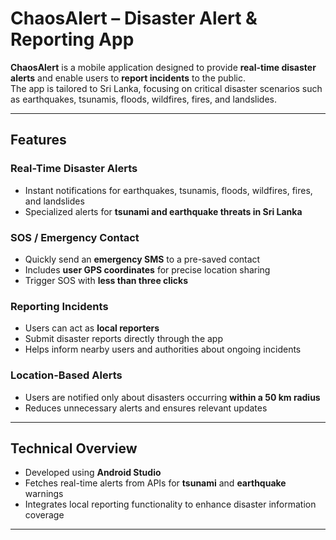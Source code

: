 # ChaosAlert – Disaster Alert & Reporting App

**ChaosAlert** is a mobile application designed to provide **real-time disaster alerts** and enable users to **report incidents** to the public.  
The app is tailored to Sri Lanka, focusing on critical disaster scenarios such as earthquakes, tsunamis, floods, wildfires, fires, and landslides.

---

## Features

### Real-Time Disaster Alerts
- Instant notifications for earthquakes, tsunamis, floods, wildfires, fires, and landslides  
- Specialized alerts for **tsunami and earthquake threats in Sri Lanka**

### SOS / Emergency Contact
- Quickly send an **emergency SMS** to a pre-saved contact  
- Includes **user GPS coordinates** for precise location sharing  
- Trigger SOS with **less than three clicks**

### Reporting Incidents
- Users can act as **local reporters**  
- Submit disaster reports directly through the app  
- Helps inform nearby users and authorities about ongoing incidents  

### Location-Based Alerts
- Users are notified only about disasters occurring **within a 50 km radius**  
- Reduces unnecessary alerts and ensures relevant updates  

---
## Technical Overview
- Developed using **Android Studio**  
- Fetches real-time alerts from APIs for **tsunami** and **earthquake** warnings  
- Integrates local reporting functionality to enhance disaster information coverage  
---
